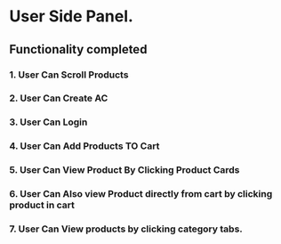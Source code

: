 # User Side Panel.
## Functionality completed
### 1. User Can Scroll Products
### 2. User Can Create AC
### 3. User Can Login
### 4. User Can Add Products TO Cart
### 5. User Can View Product By Clicking Product Cards
### 6. User Can Also view Product directly from cart by clicking product in cart
### 7. User Can View products by clicking category tabs.

